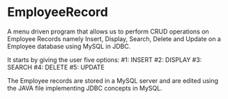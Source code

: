 # EmployeeRecord
A menu driven program that allows us to perform CRUD operations on Employee Records namely Insert, Display, Search, Delete and Update on a Employee database using MySQL in JDBC.

It starts by giving the user five options:
#1: INSERT
#2: DISPLAY
#3: SEARCH
#4: DELETE
#5: UPDATE

The Employee records are stored in a MySQL server and are edited using the JAVA file implementing JDBC concepts in MySQL.
